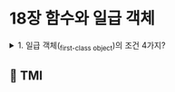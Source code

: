 # 18장 함수와 일급 객체

<details>

<summary> 1. 일급 객체(<sub>first-class object</sub>)의 조건 4가지?</summary>

```
객체가 일급객체이기 위해서는 다음 4가지 조건을 만족해야합니다.

1. 무명의 리터럴로 생성가능합니다. 즉, 런타임에도 생성할 수 있습니다.
2. 값으로 변수나 객체(배열, 객체, 함수 등)를 가질 수 있습니다.
3. 함수의 매개변수로 함수 내부에 전달 가능합니다.
4. 함수의 반환값으로 객체를 리턴할 수 있습니다.

```

</details>

## 💭 TMI

>
